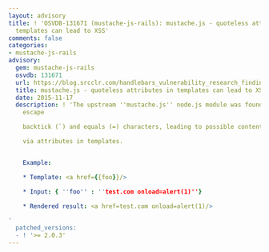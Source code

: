 ```yaml
---
layout: advisory
title: ! 'OSVDB-131671 (mustache-js-rails): mustache.js - quoteless attributes in
  templates can lead to XSS'
comments: false
categories:
- mustache-js-rails
advisory:
  gem: mustache-js-rails
  osvdb: 131671
  url: https://blog.srcclr.com/handlebars_vulnerability_research_findings/
  title: mustache.js - quoteless attributes in templates can lead to XSS
  date: 2015-11-17
  description: ! 'The upstream ''mustache.js'' node.js module was found to not properly
    escape

    backtick (`) and equals (=) characters, leading to possible content injection

    via attributes in templates.


    Example:

    * Template: <a href={{foo}}/>

    * Input: { ''foo'' : ''test.com onload=alert(1)''}

    * Rendered result: <a href=test.com onload=alert(1)/>

'
  patched_versions:
  - ! '>= 2.0.3'
---
```

